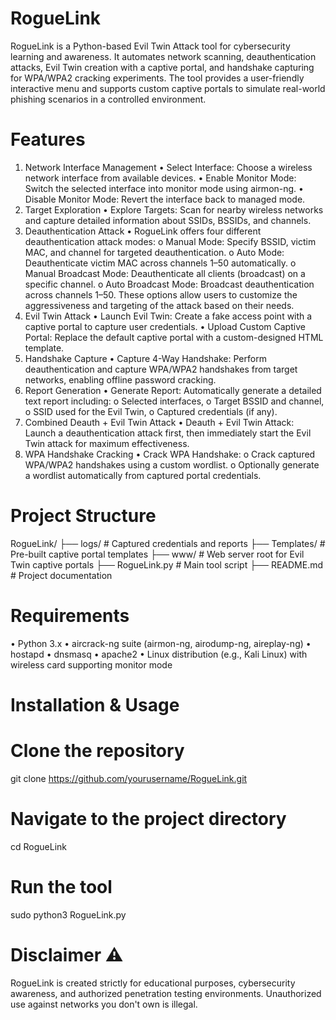 # RogueLink
RogueLink is a Python-based Evil Twin Attack tool for cybersecurity learning and awareness.
It automates network scanning, deauthentication attacks, Evil Twin creation with a captive portal, and handshake capturing for WPA/WPA2 cracking experiments.
The tool provides a user-friendly interactive menu and supports custom captive portals to simulate real-world phishing scenarios in a controlled environment.
# Features
1. Network Interface Management
•	Select Interface: Choose a wireless network interface from available devices.
•	Enable Monitor Mode: Switch the selected interface into monitor mode using airmon-ng.
•	Disable Monitor Mode: Revert the interface back to managed mode.
2. Target Exploration
•	Explore Targets: Scan for nearby wireless networks and capture detailed information about SSIDs, BSSIDs, and channels.
3. Deauthentication Attack
•	RogueLink offers four different deauthentication attack modes:
o	Manual Mode: Specify BSSID, victim MAC, and channel for targeted deauthentication.
o	Auto Mode: Deauthenticate victim MAC across channels 1–50 automatically.
o	Manual Broadcast Mode: Deauthenticate all clients (broadcast) on a specific channel.
o	Auto Broadcast Mode: Broadcast deauthentication across channels 1–50.
These options allow users to customize the aggressiveness and targeting of the attack based on their needs.
4. Evil Twin Attack
•	Launch Evil Twin: Create a fake access point with a captive portal to capture user credentials.
•	Upload Custom Captive Portal: Replace the default captive portal with a custom-designed HTML template.
5. Handshake Capture
•	Capture 4-Way Handshake: Perform deauthentication and capture WPA/WPA2 handshakes from target networks, enabling offline password cracking.
6. Report Generation
•	Generate Report: Automatically generate a detailed text report including:
o	Selected interfaces,
o	Target BSSID and channel,
o	SSID used for the Evil Twin,
o	Captured credentials (if any).
7. Combined Deauth + Evil Twin Attack
•	Deauth + Evil Twin Attack: Launch a deauthentication attack first, then immediately start the Evil Twin attack for maximum effectiveness.
8. WPA Handshake Cracking
•	Crack WPA Handshake:
o	Crack captured WPA/WPA2 handshakes using a custom wordlist.
o	Optionally generate a wordlist automatically from captured portal credentials.

# Project Structure 

RogueLink/
├── logs/           # Captured credentials and reports
├── Templates/      # Pre-built captive portal templates
├── www/            # Web server root for Evil Twin captive portals
├── RogueLink.py    # Main tool script
├── README.md       # Project documentation

# Requirements

•	Python 3.x 
•	aircrack-ng suite (airmon-ng, airodump-ng, aireplay-ng)
•	hostapd
•	dnsmasq
•	apache2
•	Linux distribution (e.g., Kali Linux) with wireless card supporting monitor mode

# Installation & Usage

# Clone the repository
git clone https://github.com/yourusername/RogueLink.git

# Navigate to the project directory
cd RogueLink

# Run the tool
sudo python3 RogueLink.py

# Disclaimer ⚠️
RogueLink is created strictly for educational purposes, cybersecurity awareness, and authorized penetration testing environments.
Unauthorized use against networks you don't own is illegal.






